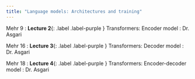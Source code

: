 ```yaml
---
title: "Language models: Architectures and training"
---
```


Mehr 9
: **Lecture 2**{: .label .label-purple } Transformers: Encoder model
  : Dr. Asgari

Mehr 16
: **Lecture 3**{: .label .label-purple } Transformers: Decoder model
  : Dr. Asgari

Mehr 18
: **Lecture 4**{: .label .label-purple } Transformers: Encoder-decoder model
  : Dr. Asgari
